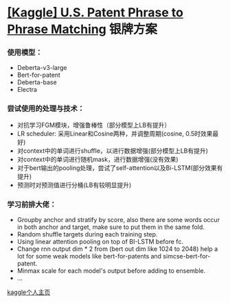 # [[Kaggle] **U.S. Patent Phrase to Phrase Matching**](https://www.kaggle.com/competitions/us-patent-phrase-to-phrase-matching/) 银牌方案
### 使用模型：

+ Deberta-v3-large
+ Bert-for-patent
+ Deberta-base
+ Electra

### 尝试使用的处理与技术：

+ 对抗学习FGM模块，增强鲁棒性（部分模型上LB有提升）
+ LR scheduler: 采用Linear和Cosine两种，并调整周期(cosine, 0.5时效果最好)
+ 对context中的单词进行shuffle，以进行数据增强(部分模型上LB有提升)
+ 对context中的单词进行随机mask，进行数据增强(没有效果)
+ 对于bert输出的pooling处理，尝试了self-attention以及Bi-LSTM(部分效果有提升)
+ 预测时对预测值进行分桶(LB有较明显提升)

### 学习前排大佬：
+  Groupby anchor and stratify by score, also there are some words occur in both anchor and target, make sure to put them in the same fold.
+  Random shuffle targets during each training step.
+  Using linear attention pooling on top of BI-LSTM before fc.
+  Change rnn output dim * 2 from (bert out dim like 1024 to 2048) help a lot for some weak models like bert-for-patents and simcse-bert-for-patent.
+  Minmax scale for each model's output before adding to ensemble.
+  ...


[kaggle个人主页](https://www.kaggle.com/pqxlpjy123)